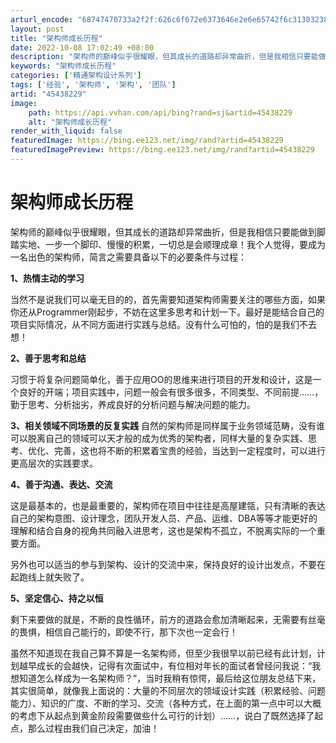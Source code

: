 ```yaml
---
arturl_encode: "68747470733a2f2f:626c6f672e6373646e2e6e65742f6c31303238333836383034:2f61727469636c652f64657461696c732f3435343338323239"
layout: post
title: "架构师成长历程"
date: 2022-10-08 17:02:49 +08:00
description: "架构师的巅峰似乎很耀眼，但其成长的道路却异常曲折，但是我相信只要能做到脚踏实地、一步一个脚印、慢慢的"
keywords: "架构师成长历程"
categories: ['精通架构设计系列']
tags: ['经验', '架构师', '架构', '团队']
artid: "45438229"
image:
    path: https://api.vvhan.com/api/bing?rand=sj&artid=45438229
    alt: "架构师成长历程"
render_with_liquid: false
featuredImage: https://bing.ee123.net/img/rand?artid=45438229
featuredImagePreview: https://bing.ee123.net/img/rand?artid=45438229
---
```


# 架构师成长历程

架构师的巅峰似乎很耀眼，但其成长的道路却异常曲折，但是我相信只要能做到脚踏实地、一步一个脚印、慢慢的积累，一切总是会顺理成章！我个人觉得，要成为一名出色的架构师，简言之需要具备以下的必要条件与过程：

**1、热情主动的学习**
  
当然不是说我们可以毫无目的的，首先需要知道架构师需要关注的哪些方面，如果你还从Programmer刚起步，不妨在这里多思考和计划一下。最好是能结合自己的项目实际情况，从不同方面进行实践与总结。没有什么可怕的，怕的是我们不去想！

**2、善于思考和总结**
  
习惯于将复杂问题简单化，善于应用OO的思维来进行项目的开发和设计，这是一个良好的开端；项目实践中，问题一般会有很多很多，不同类型、不同前提……，勤于思考、分析拙劣，养成良好的分析问题与解决问题的能力。

**3、相关领域不同场景的反复实践**
自然的架构师是同样属于业务领域范畴，没有谁可以脱离自己的领域可以天才般的成为优秀的架构者，同样大量的复杂实践、思考、优化、完善，这也将不断的积累着宝贵的经验，当达到一定程度时，可以进行更高层次的实践要求。

**4、善于沟通、表达、交流**
  
这是最基本的，也是最重要的，架构师在项目中往往是高屋建瓴，只有清晰的表达自己的架构意图、设计理念，团队开发人员、产品、运维、DBA等等才能更好的理解和结合自身的视角共同融入进思考，这也是架构不孤立，不脱离实际的一个重要方面。
  
另外也可以适当的参与到架构、设计的交流中来，保持良好的设计出发点，不要在起跑线上就失败了。

**5、坚定信心、持之以恒**
  
剩下来要做的就是，不断的良性循环，前方的道路会愈加清晰起来，无需要有丝毫的畏惧，相信自己能行的，即使不行，那下次也一定会行！

虽然不知道现在我自己算不算是一名架构师，但至少我很早以前已经有此计划，计划越早成长的会越快，记得有次面试中，有位相对年长的面试者曾经问我说：“我想知道怎么样成为一名架构师？”，当时我稍有惊愕，最后给这位朋友总结下来，其实很简单，就像我上面说的：大量的不同层次的领域设计实践（积累经验、问题能力）、知识的广度、不断的学习、交流（各种方式，在上面的第一点中可以大概的考虑下从起点到黄金阶段需要做些什么可行的计划）……，说白了既然选择了起点，那么过程由我们自己决定，加油！